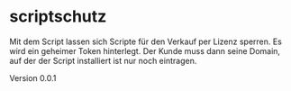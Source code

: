 # scriptschutz
Mit dem Script lassen sich Scripte für den Verkauf per Lizenz sperren. Es wird ein geheimer Token hinterlegt. Der Kunde
muss dann seine Domain, auf der der Script installiert ist nur noch eintragen.

Version 0.0.1
